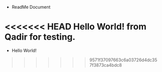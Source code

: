 * ReadMe Document

<<<<<<< HEAD
Hello World! from Qadir for testing.
=======
- Hello World!
>>>>>>> 9571f37097663c6a03726d4dc357f3873ca4bdc8
